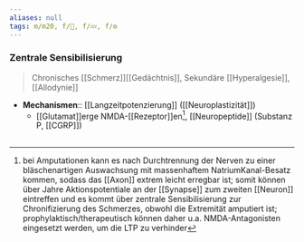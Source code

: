 ```yaml
---
aliases: null
tags: m/m20, f/🧠, f/💤, f/⚙️
---
```

### Zentrale Sensibilisierung
> Chronisches [[Schmerz]][[Gedächtnis]], Sekundäre [[Hyperalgesie]], [[Allodynie]]
- **Mechanismen**:: [[Langzeitpotenzierung]] ([[Neuroplastizität]])
	- [[Glutamat]]erge NMDA-[[Rezeptor]]en[^1], [[Neuropeptide]] (Substanz P, [[CGRP]])

## 
[^1]: bei Amputationen kann es nach Durchtrennung der Nerven zu einer bläschenartigen Auswachsung mit massenhaftem NatriumKanal-Besatz kommen, sodass das [[Axon]] extrem leicht erregbar ist; somit können über Jahre Aktionspotentiale an der [[Synapse]] zum zweiten [[Neuron]] eintreffen und es kommt über zentrale Sensibilisierung zur Chronifizierung des Schmerzes, obwohl die Extremität amputiert ist; prophylaktisch/therapeutisch können daher u.a. NMDA-Antagonisten eingesetzt werden, um die LTP zu verhinder